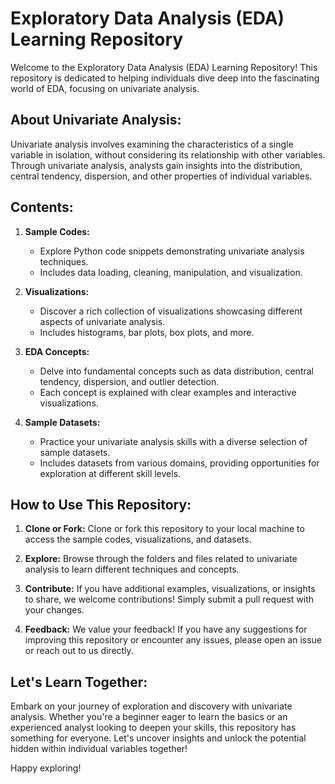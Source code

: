 # Exploratory Data Analysis (EDA) Learning Repository

Welcome to the Exploratory Data Analysis (EDA) Learning Repository! This repository is dedicated to helping individuals dive deep into the fascinating world of EDA, focusing on univariate analysis.

## About Univariate Analysis:

Univariate analysis involves examining the characteristics of a single variable in isolation, without considering its relationship with other variables. Through univariate analysis, analysts gain insights into the distribution, central tendency, dispersion, and other properties of individual variables.

## Contents:

1. **Sample Codes:**
   - Explore Python code snippets demonstrating univariate analysis techniques.
   - Includes data loading, cleaning, manipulation, and visualization.

2. **Visualizations:**
   - Discover a rich collection of visualizations showcasing different aspects of univariate analysis.
   - Includes histograms, bar plots, box plots, and more.

3. **EDA Concepts:**
   - Delve into fundamental concepts such as data distribution, central tendency, dispersion, and outlier detection.
   - Each concept is explained with clear examples and interactive visualizations.

4. **Sample Datasets:**
   - Practice your univariate analysis skills with a diverse selection of sample datasets.
   - Includes datasets from various domains, providing opportunities for exploration at different skill levels.

## How to Use This Repository:

1. **Clone or Fork:** Clone or fork this repository to your local machine to access the sample codes, visualizations, and datasets.

2. **Explore:** Browse through the folders and files related to univariate analysis to learn different techniques and concepts.

3. **Contribute:** If you have additional examples, visualizations, or insights to share, we welcome contributions! Simply submit a pull request with your changes.

4. **Feedback:** We value your feedback! If you have any suggestions for improving this repository or encounter any issues, please open an issue or reach out to us directly.

## Let's Learn Together:

Embark on your journey of exploration and discovery with univariate analysis. Whether you're a beginner eager to learn the basics or an experienced analyst looking to deepen your skills, this repository has something for everyone. Let's uncover insights and unlock the potential hidden within individual variables together!

Happy exploring!
